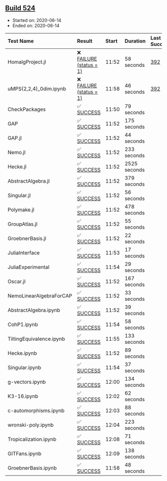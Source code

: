 ## [Build 524](https://oscarci.mathematik.uni-kl.de/job/oscar-julia-1.4/524/)

* Started on: 2020-06-14
* Ended on: 2020-06-14

| Test Name    | Result | Start | Duration | Last Success | First Failure |
|:-------------|:-------|:------|:---------|:-------------|:--------------|
| HomalgProject.jl | ❌ [FAILURE (status = 1)](https://oscarci.mathematik.uni-kl.de/job/oscar-julia-1.4/524/artifact/logs/build-524/HomalgProject.jl.log) | 11:52 | 58 seconds | [392](https://oscarci.mathematik.uni-kl.de/job/oscar-julia-1.4/392/) | [393](https://oscarci.mathematik.uni-kl.de/job/oscar-julia-1.4/393/) |
| uMPS(2,2,4)_0dim.ipynb | ❌ [FAILURE (status = 1)](https://oscarci.mathematik.uni-kl.de/job/oscar-julia-1.4/524/artifact/logs/build-524/uMPS-2-2-4-_0dim.ipynb.log) | 11:58 | 46 seconds | [392](https://oscarci.mathematik.uni-kl.de/job/oscar-julia-1.4/392/) | [393](https://oscarci.mathematik.uni-kl.de/job/oscar-julia-1.4/393/) |
| CheckPackages | ✅ [SUCCESS](https://oscarci.mathematik.uni-kl.de/job/oscar-julia-1.4/524/artifact/logs/build-524/CheckPackages.log) | 11:50 | 79 seconds |  |  |
| GAP | ✅ [SUCCESS](https://oscarci.mathematik.uni-kl.de/job/oscar-julia-1.4/524/artifact/logs/build-524/GAP.log) | 11:52 | 175 seconds |  |  |
| GAP.jl | ✅ [SUCCESS](https://oscarci.mathematik.uni-kl.de/job/oscar-julia-1.4/524/artifact/logs/build-524/GAP.jl.log) | 11:52 | 44 seconds |  |  |
| Nemo.jl | ✅ [SUCCESS](https://oscarci.mathematik.uni-kl.de/job/oscar-julia-1.4/524/artifact/logs/build-524/Nemo.jl.log) | 11:52 | 233 seconds |  |  |
| Hecke.jl | ✅ [SUCCESS](https://oscarci.mathematik.uni-kl.de/job/oscar-julia-1.4/524/artifact/logs/build-524/Hecke.jl.log) | 11:52 | 2525 seconds |  |  |
| AbstractAlgebra.jl | ✅ [SUCCESS](https://oscarci.mathematik.uni-kl.de/job/oscar-julia-1.4/524/artifact/logs/build-524/AbstractAlgebra.jl.log) | 11:52 | 379 seconds |  |  |
| Singular.jl | ✅ [SUCCESS](https://oscarci.mathematik.uni-kl.de/job/oscar-julia-1.4/524/artifact/logs/build-524/Singular.jl.log) | 11:52 | 56 seconds |  |  |
| Polymake.jl | ✅ [SUCCESS](https://oscarci.mathematik.uni-kl.de/job/oscar-julia-1.4/524/artifact/logs/build-524/Polymake.jl.log) | 11:52 | 478 seconds |  |  |
| GroupAtlas.jl | ✅ [SUCCESS](https://oscarci.mathematik.uni-kl.de/job/oscar-julia-1.4/524/artifact/logs/build-524/GroupAtlas.jl.log) | 11:52 | 55 seconds |  |  |
| GroebnerBasis.jl | ✅ [SUCCESS](https://oscarci.mathematik.uni-kl.de/job/oscar-julia-1.4/524/artifact/logs/build-524/GroebnerBasis.jl.log) | 11:52 | 22 seconds |  |  |
| JuliaInterface | ✅ [SUCCESS](https://oscarci.mathematik.uni-kl.de/job/oscar-julia-1.4/524/artifact/logs/build-524/JuliaInterface.log) | 11:53 | 17 seconds |  |  |
| JuliaExperimental | ✅ [SUCCESS](https://oscarci.mathematik.uni-kl.de/job/oscar-julia-1.4/524/artifact/logs/build-524/JuliaExperimental.log) | 11:54 | 29 seconds |  |  |
| Oscar.jl | ✅ [SUCCESS](https://oscarci.mathematik.uni-kl.de/job/oscar-julia-1.4/524/artifact/logs/build-524/Oscar.jl.log) | 11:52 | 167 seconds |  |  |
| NemoLinearAlgebraForCAP | ✅ [SUCCESS](https://oscarci.mathematik.uni-kl.de/job/oscar-julia-1.4/524/artifact/logs/build-524/NemoLinearAlgebraForCAP.log) | 11:52 | 33 seconds |  |  |
| AbstractAlgebra.ipynb | ✅ [SUCCESS](https://oscarci.mathematik.uni-kl.de/job/oscar-julia-1.4/524/artifact/logs/build-524/AbstractAlgebra.ipynb.log) | 11:52 | 39 seconds |  |  |
| CohP1.ipynb | ✅ [SUCCESS](https://oscarci.mathematik.uni-kl.de/job/oscar-julia-1.4/524/artifact/logs/build-524/CohP1.ipynb.log) | 11:54 | 58 seconds |  |  |
| TiltingEquivalence.ipynb | ✅ [SUCCESS](https://oscarci.mathematik.uni-kl.de/job/oscar-julia-1.4/524/artifact/logs/build-524/TiltingEquivalence.ipynb.log) | 11:55 | 133 seconds |  |  |
| Hecke.ipynb | ✅ [SUCCESS](https://oscarci.mathematik.uni-kl.de/job/oscar-julia-1.4/524/artifact/logs/build-524/Hecke.ipynb.log) | 11:52 | 89 seconds |  |  |
| Singular.ipynb | ✅ [SUCCESS](https://oscarci.mathematik.uni-kl.de/job/oscar-julia-1.4/524/artifact/logs/build-524/Singular.ipynb.log) | 11:54 | 37 seconds |  |  |
| g-vectors.ipynb | ✅ [SUCCESS](https://oscarci.mathematik.uni-kl.de/job/oscar-julia-1.4/524/artifact/logs/build-524/g-vectors.ipynb.log) | 12:00 | 134 seconds |  |  |
| K3-16.ipynb | ✅ [SUCCESS](https://oscarci.mathematik.uni-kl.de/job/oscar-julia-1.4/524/artifact/logs/build-524/K3-16.ipynb.log) | 12:02 | 62 seconds |  |  |
| c-automorphisms.ipynb | ✅ [SUCCESS](https://oscarci.mathematik.uni-kl.de/job/oscar-julia-1.4/524/artifact/logs/build-524/c-automorphisms.ipynb.log) | 12:03 | 88 seconds |  |  |
| wronski-poly.ipynb | ✅ [SUCCESS](https://oscarci.mathematik.uni-kl.de/job/oscar-julia-1.4/524/artifact/logs/build-524/wronski-poly.ipynb.log) | 12:04 | 223 seconds |  |  |
| Tropicalization.ipynb | ✅ [SUCCESS](https://oscarci.mathematik.uni-kl.de/job/oscar-julia-1.4/524/artifact/logs/build-524/Tropicalization.ipynb.log) | 12:08 | 71 seconds |  |  |
| GITFans.ipynb | ✅ [SUCCESS](https://oscarci.mathematik.uni-kl.de/job/oscar-julia-1.4/524/artifact/logs/build-524/GITFans.ipynb.log) | 12:09 | 138 seconds |  |  |
| GroebnerBasis.ipynb | ✅ [SUCCESS](https://oscarci.mathematik.uni-kl.de/job/oscar-julia-1.4/524/artifact/logs/build-524/GroebnerBasis.ipynb.log) | 11:58 | 48 seconds |  |  |
